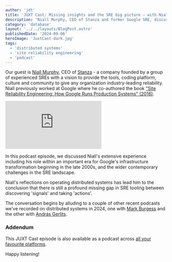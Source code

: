 ```yaml
---
author: 'jdt'
title: 'JUXT Cast: Missing insights and the SRE big picture — with Niall Murphy'
description: 'Niall Murphy, CEO of Stanza and former Google SRE, discusses the evolution of Site Reliability Engineering and distributed systems.'
category: 'database'
layout: '../../layouts/BlogPost.astro'
publishedDate: '2024-09-06'
heroImage: 'JuxtCast-dark.jpg'
tags:
  - 'distributed systems'
  - 'site reliability engineering'
  - 'podcast'
---
```


Our guest is <a href="https://relyabilit.ie/">Niall Murphy</a>, CEO of [Stanza](https://www.stanza.systems/) - a company founded by a group of experienced SREs with a vision to provide the tools, coding platform, culture and community to give any organization industry-leading reliability. Niall previously worked at Google where he co-authored the book <a href="https://sre.google/books/">"Site Reliability Engineering: How Google Runs Production Systems" (2016)</a>.<br/>

<iframe class='aspect-video w-full' src="https://www.youtube.com/embed/jjfthszK83I?si=s_aE_o6VvSdS8QLA" title="YouTube video player" frameborder="0" allow="accelerometer; autoplay; clipboard-write; encrypted-media; gyroscope; picture-in-picture; web-share" referrerpolicy="strict-origin-when-cross-origin" allowfullscreen></iframe>

In this podcast episode, we discussed Niall's extensive experience including his role within an important era for Google's infrastructure transformation beginning in the late 2000s, and the wider contemporary challenges in the SRE landscape.

Niall's reflections on operating distributed systems has lead him to the conclusion that there is still a profound missing gap in SRE tooling between discovering 'signals' and taking 'actions'.

The conversation begins by alluding to a couple of other recent podcasts we've recorded on distributed systems in 2024, one with <a href="/blog/promise-theory-with-mark-burgess/">Mark Burgess</a> and the other with <a href="/blog/distributed-consistency-podcast/">András Gerlits</a>.

### Addendum

This JUXT Cast episode is also available as a podcast across [all your favourite platforms](https://pnc.st/s/juxt-cast/498f22c4/missing-insights-and-the-sre-big-picture-with-niall-murphy).

Happy listening!
